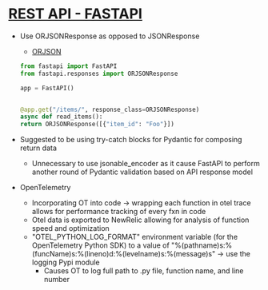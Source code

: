 # [REST API - FASTAPI](https://www.linkedin.com/posts/jesumyip_custom-response-html-stream-file-others-activity-7083432591449604097-CSl1/)

- Use ORJSONResponse as opposed to JSONResponse
    - [ORJSON](https://lnkd.in/gMqRCCMc)
    ```py
    from fastapi import FastAPI
    from fastapi.responses import ORJSONResponse

    app = FastAPI()


    @app.get("/items/", response_class=ORJSONResponse)
    async def read_items():
    return ORJSONResponse([{"item_id": "Foo"}])
    ```

- Suggested to be using try-catch blocks for Pydantic for composing return data
    - Unnecessary to use jsonable_encoder as it cause FastAPI to perform another round of Pydantic validation based on API response model

- OpenTelemetry
    - Incorporating OT into code -> wrapping each function in otel trace allows for performance tracking of every fxn in code
    - Otel data is exported to NewRelic allowing for analysis of function speed and optimization
    - "OTEL_PYTHON_LOG_FORMAT" environment variable (for the OpenTelemetry Python SDK) to a value of "%(pathname)s:%(funcName)s:%(lineno)d:%(levelname)s:%(message)s" -> use the logging Pypi module
        * Causes OT to log full path to .py file, function name, and line number
